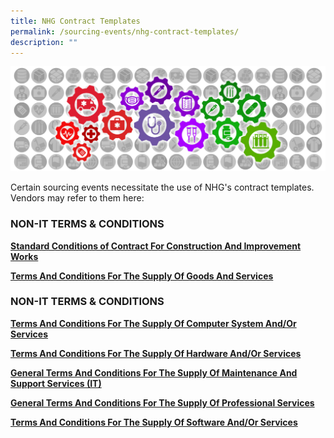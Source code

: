 ```yaml
---
title: NHG Contract Templates
permalink: /sourcing-events/nhg-contract-templates/
description: ""
---
```

![](/images/alps_sourcing_events_process_guidelines_1920x640.png)

Certain sourcing events necessitate the use of NHG's contract templates. Vendors may refer to them here:

### NON-IT TERMS & CONDITIONS

[**Standard Conditions of Contract For Construction And Improvement Works**](/files/CONTRACT%20DIRECTORY/NHG%20TEMPLATES/nhg_scc_1_12102022_v_1_6_construction_and_improvement_works.pdf)

[**Terms And Conditions For The Supply Of Goods And Services**](/files/CONTRACT%20DIRECTORY/NHG%20TEMPLATES/nhg_scc_3_16092022_v_1_9_goods_and_services.pdf)

### NON-IT TERMS & CONDITIONS

[**Terms And Conditions For The Supply Of Computer System And/Or Services**](/files/CONTRACT%20DIRECTORY/NHG%20TEMPLATES/nhg_scc_6_itrfp_system_acquisition.pdf)

[**Terms And Conditions For The Supply Of Hardware And/Or Services**](/files/CONTRACT%20DIRECTORY/NHG%20TEMPLATES/nhg_scc_6_itrfp_hardware_acquisition.pdf)

[**General Terms And Conditions For The Supply Of Maintenance And Support Services (IT)**](/files/CONTRACT%20DIRECTORY/NHG%20TEMPLATES/nhg_scc_6_itrfp_maintenance_services.pdf)

[**General Terms And Conditions For The Supply Of Professional Services**](/files/CONTRACT%20DIRECTORY/NHG%20TEMPLATES/nhg_scc_6_itrfp_professional_services.pdf)

[**Terms And Conditions For The Supply Of Software And/Or Services**](/files/CONTRACT%20DIRECTORY/NHG%20TEMPLATES/nhg_scc_6_itrfp_software_acquisition.pdf)